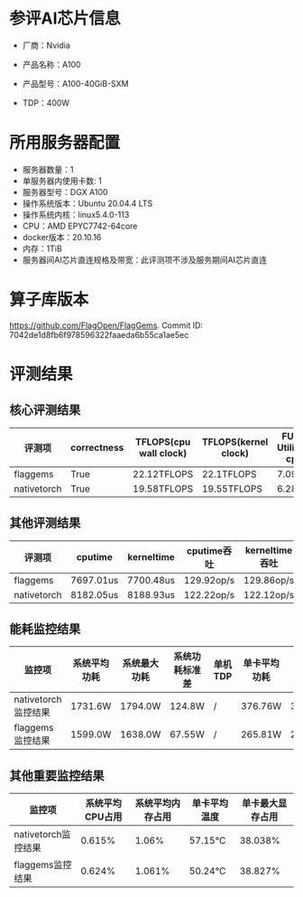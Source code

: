# 参评AI芯片信息

* 厂商：Nvidia

* 产品名称：A100
* 产品型号：A100-40GiB-SXM
* TDP：400W

# 所用服务器配置

* 服务器数量：1
* 单服务器内使用卡数: 1
* 服务器型号：DGX A100
* 操作系统版本：Ubuntu 20.04.4 LTS
* 操作系统内核：linux5.4.0-113
* CPU：AMD EPYC7742-64core
* docker版本：20.10.16
* 内存：1TiB
* 服务器间AI芯片直连规格及带宽：此评测项不涉及服务期间AI芯片直连

# 算子库版本

https://github.com/FlagOpen/FlagGems. Commit ID: 7042de1d8fb6f978596322faaeda6b55ca1ae5ec

# 评测结果

## 核心评测结果

| 评测项  | correctness | TFLOPS(cpu wall clock) | TFLOPS(kernel clock) | FU(FLOPS Utilization)-cputime | FU-kerneltime |
| ---- | -------------- | -------------- | ------------ | ------ | ----- |
| flaggems | True    | 22.12TFLOPS       | 22.1TFLOPS        | 7.09% | 7.08% |
| nativetorch | True    | 19.58TFLOPS      | 19.55TFLOPS      | 6.28%      | 6.26%    |

## 其他评测结果

| 评测项  | cputime | kerneltime | cputime吞吐 | kerneltime吞吐 | 无预热时延 | 预热后时延 |
| ---- | -------------- | -------------- | ------------ | ------------ | -------------- | -------------- | 
| flaggems | 7697.01us       | 7700.48us        | 129.92op/s | 129.86op/s | 3971079.6us | 7770.98us |
| nativetorch | 8182.05us       | 8188.93us        | 122.22op/s | 122.12op/s | 26088.56us | 8204.55us |

## 能耗监控结果

| 监控项  | 系统平均功耗  | 系统最大功耗  | 系统功耗标准差 | 单机TDP | 单卡平均功耗 | 单卡最大功耗 | 单卡功耗标准差 | 单卡TDP |
| ---- | ------- | ------- | ------- | ----- | ------------ | ------------ | ------------- | ----- |
| nativetorch监控结果 | 1731.6W | 1794.0W | 124.8W   | /     | 376.76W       | 383.0W      | 6.57W        | 400W  |
| flaggems监控结果 | 1599.0W | 1638.0W | 67.55W   | /     | 265.81W       | 272.0W      | 3.74W        | 400W  |

## 其他重要监控结果

| 监控项  | 系统平均CPU占用 | 系统平均内存占用 | 单卡平均温度 | 单卡最大显存占用 |
| ---- | --------- | -------- | ------------ | -------------- |
| nativetorch监控结果 | 0.615%    | 1.06%   | 57.15°C       | 38.038%        |
| flaggems监控结果 | 0.624%    | 1.061%   | 50.24°C       | 38.827%        |
